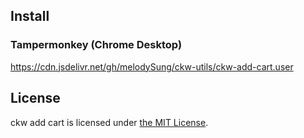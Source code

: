 ## Install

### Tampermonkey (Chrome Desktop)

https://cdn.jsdelivr.net/gh/melodySung/ckw-utils/ckw-add-cart.user


## License

ckw add cart is licensed under [the MIT License](/LICENSE).
